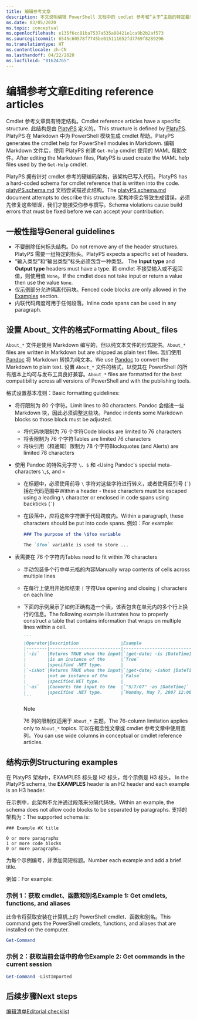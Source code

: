 ```yaml
---
title: 编辑参考文章
description: 本文说明编辑 PowerShell 文档中的 cmdlet 参考和“关于”主题的特定要求。
ms.date: 03/05/2020
ms.topic: conceptual
ms.openlocfilehash: e135f6cc81ba7537a535a08421e1ca9b2b2af573
ms.sourcegitcommit: 6545c60578f7745be015111052fd7769f8289296
ms.translationtype: HT
ms.contentlocale: zh-CN
ms.lasthandoff: 04/22/2020
ms.locfileid: "81624765"
---
```

# <a name="editing-reference-articles"></a><span data-ttu-id="45838-103">编辑参考文章</span><span class="sxs-lookup"><span data-stu-id="45838-103">Editing reference articles</span></span>

<span data-ttu-id="45838-104">Cmdlet 参考文章具有特定结构。</span><span class="sxs-lookup"><span data-stu-id="45838-104">Cmdlet reference articles have a specific structure.</span></span> <span data-ttu-id="45838-105">此结构是由 [PlatyPS][] 定义的。</span><span class="sxs-lookup"><span data-stu-id="45838-105">This structure is defined by [PlatyPS][].</span></span>
<span data-ttu-id="45838-106">PlatyPS 在 Markdown 中为 PowerShell 模块生成 cmdlet 帮助。</span><span class="sxs-lookup"><span data-stu-id="45838-106">PlatyPS generates the cmdlet help for PowerShell modules in Markdown.</span></span> <span data-ttu-id="45838-107">编辑 Markdown 文件后，使用 PlatyPS 创建 `Get-Help` cmdlet 使用的 MAML 帮助文件。</span><span class="sxs-lookup"><span data-stu-id="45838-107">After editing the Markdown files, PlatyPS is used create the MAML help files used by the `Get-Help` cmdlet.</span></span>

<span data-ttu-id="45838-108">PlatyPS 拥有针对 cmdlet 参考的硬编码架构，该架构已写入代码。</span><span class="sxs-lookup"><span data-stu-id="45838-108">PlatyPS has a hard-coded schema for cmdlet reference that is written into the code.</span></span> <span data-ttu-id="45838-109">[platyPS.schema.md][] 文档尝试描述此结构。</span><span class="sxs-lookup"><span data-stu-id="45838-109">The [platyPS.schema.md][] document attempts to describe this structure.</span></span> <span data-ttu-id="45838-110">架构冲突会导致生成错误，必须先修复这些错误，我们才能接受你参与撰写。</span><span class="sxs-lookup"><span data-stu-id="45838-110">Schema violations cause build errors that must be fixed before we can accept your contribution.</span></span>

## <a name="general-guidelines"></a><span data-ttu-id="45838-111">一般性指导</span><span class="sxs-lookup"><span data-stu-id="45838-111">General guidelines</span></span>

- <span data-ttu-id="45838-112">不要删除任何标头结构。</span><span class="sxs-lookup"><span data-stu-id="45838-112">Do not remove any of the header structures.</span></span> <span data-ttu-id="45838-113">PlatyPS 需要一组特定的标头。</span><span class="sxs-lookup"><span data-stu-id="45838-113">PlatyPS expects a specific set of headers.</span></span>
- <span data-ttu-id="45838-114">“输入类型”和“输出类型”标头必须包含一种类型。  </span><span class="sxs-lookup"><span data-stu-id="45838-114">The **Input type** and **Output type** headers must have a type.</span></span> <span data-ttu-id="45838-115">若 cmdlet 不接受输入或不返回值，则使用值 `None`。</span><span class="sxs-lookup"><span data-stu-id="45838-115">If the cmdlet does not take input or return a value then use the value `None`.</span></span>
- <span data-ttu-id="45838-116">仅[示例](#structuring-examples)部分允许隔离代码块。</span><span class="sxs-lookup"><span data-stu-id="45838-116">Fenced code blocks are only allowed in the [Examples](#structuring-examples) section.</span></span>
- <span data-ttu-id="45838-117">内联代码跨度可用于任何段落。</span><span class="sxs-lookup"><span data-stu-id="45838-117">Inline code spans can be used in any paragraph.</span></span>

## <a name="formatting-about_-files"></a><span data-ttu-id="45838-118">设置 About_ 文件的格式</span><span class="sxs-lookup"><span data-stu-id="45838-118">Formatting About_ files</span></span>

<span data-ttu-id="45838-119">`About_*` 文件是使用 Markdown 编写的，但以纯文本文件的形式提供。</span><span class="sxs-lookup"><span data-stu-id="45838-119">`About_*` files are written in Markdown but are shipped as plain text files.</span></span> <span data-ttu-id="45838-120">我们使用 [Pandoc][] 将 Markdown 转换为纯文本。</span><span class="sxs-lookup"><span data-stu-id="45838-120">We use [Pandoc][] to convert the Markdown to plain text.</span></span> <span data-ttu-id="45838-121">设置 `About_*` 文件的格式，以使其在 PowerShell 的所有版本上均可与发布工具良好兼容。</span><span class="sxs-lookup"><span data-stu-id="45838-121">`About_*` files are formatted for the best compatibility across all versions of PowerShell and with the publishing tools.</span></span>

<span data-ttu-id="45838-122">格式设置基本准则：</span><span class="sxs-lookup"><span data-stu-id="45838-122">Basic formatting guidelines:</span></span>

- <span data-ttu-id="45838-123">将行限制为 80 个字符。</span><span class="sxs-lookup"><span data-stu-id="45838-123">Limit lines to 80 characters.</span></span> <span data-ttu-id="45838-124">Pandoc 会缩进一些 Markdown 块，因此必须调整这些块。</span><span class="sxs-lookup"><span data-stu-id="45838-124">Pandoc indents some Markdown blocks so those block must be adjusted.</span></span>
  - <span data-ttu-id="45838-125">将代码块限制为 76 个字符</span><span class="sxs-lookup"><span data-stu-id="45838-125">Code blocks are limited to 76 characters</span></span>
  - <span data-ttu-id="45838-126">将表限制为 76 个字符</span><span class="sxs-lookup"><span data-stu-id="45838-126">Tables are limited 76 characters</span></span>
  - <span data-ttu-id="45838-127">将块引用（和通知）限制为 78 个字符</span><span class="sxs-lookup"><span data-stu-id="45838-127">Blockquotes (and Alerts) are limited 78 characters</span></span>

- <span data-ttu-id="45838-128">使用 Pandoc 的特殊元字符 `\`、`$` 和 `<`</span><span class="sxs-lookup"><span data-stu-id="45838-128">Using Pandoc's special meta-characters `\`,`$`, and `<`</span></span>
  - <span data-ttu-id="45838-129">在标题中，必须使用前导 `\` 字符对这些字符进行转义，或者使用反引号 (`` ` ``) 括在代码范围中</span><span class="sxs-lookup"><span data-stu-id="45838-129">Within a header - these characters must be escaped using a leading `\` character or enclosed in code spans using backticks (`` ` ``)</span></span>
  - <span data-ttu-id="45838-130">在段落中，应将这些字符置于代码跨度内。</span><span class="sxs-lookup"><span data-stu-id="45838-130">Within a paragraph, these characters should be put into code spans.</span></span> <span data-ttu-id="45838-131">例如：</span><span class="sxs-lookup"><span data-stu-id="45838-131">For example:</span></span>

    ~~~markdown
    ### The purpose of the \$foo variable

    The `$foo` variable is used to store ...
    ~~~

- <span data-ttu-id="45838-132">表需要在 76 个字符内</span><span class="sxs-lookup"><span data-stu-id="45838-132">Tables need to fit within 76 characters</span></span>
  - <span data-ttu-id="45838-133">手动包装多个行中单元格的内容</span><span class="sxs-lookup"><span data-stu-id="45838-133">Manually wrap contents of cells across multiple lines</span></span>
  - <span data-ttu-id="45838-134">在每行上使用开始和结束 `|` 字符</span><span class="sxs-lookup"><span data-stu-id="45838-134">Use opening and closing `|` characters on each line</span></span>
  - <span data-ttu-id="45838-135">下面的示例展示了如何正确构造一个表，该表包含在单元内的多个行上换行的信息。</span><span class="sxs-lookup"><span data-stu-id="45838-135">The following example illustrates how to properly construct a table that contains information that wraps on multiple lines within a cell.</span></span>

    ~~~markdown
    ```
    |Operator|Description                |Example                          |
    |--------|---------------------------|---------------------------------|
    |`-is`   |Returns TRUE when the input|`(get-date) -is [DateTime]`      |
    |        |is an instance of the      |`True`                           |
    |        |specified .NET type.       |                                 |
    |`-isNot`|Returns TRUE when the input|`(get-date) -isNot [DateTime]`   |
    |        |not an instance of the     |`False`                          |
    |        |specified.NET type.        |                                 |
    |`-as`   |Converts the input to the  |`"5/7/07" -as [DateTime]`        |
    |        |specified .NET type.       |`Monday, May 7, 2007 12:00:00 AM`|
    ```
    ~~~

    > [!NOTE]
    > <span data-ttu-id="45838-136">76 列的限制仅适用于 `About_*` 主题。</span><span class="sxs-lookup"><span data-stu-id="45838-136">The 76-column limitation applies only to `About_*` topics.</span></span> <span data-ttu-id="45838-137">可以在概念性文章或 cmdlet 参考文章中使用宽列。</span><span class="sxs-lookup"><span data-stu-id="45838-137">You can use wide columns in conceptual or cmdlet reference articles.</span></span>

## <a name="structuring-examples"></a><span data-ttu-id="45838-138">结构示例</span><span class="sxs-lookup"><span data-stu-id="45838-138">Structuring examples</span></span>

<span data-ttu-id="45838-139">在 PlatyPS 架构中，EXAMPLES 标头是 H2 标头，每个示例是 H3 标头。 </span><span class="sxs-lookup"><span data-stu-id="45838-139">In the PlatyPS schema, the **EXAMPLES** header is an H2 header and each example is an H3 header.</span></span>

<span data-ttu-id="45838-140">在示例中，此架构不允许通过段落来分隔代码块。</span><span class="sxs-lookup"><span data-stu-id="45838-140">Within an example, the schema does not allow code blocks to be separated by paragraphs.</span></span> <span data-ttu-id="45838-141">支持的架构为：</span><span class="sxs-lookup"><span data-stu-id="45838-141">The supported schema is:</span></span>

```
### Example #X title

0 or more paragraphs
1 or more code blocks
0 or more paragraphs.
```

<span data-ttu-id="45838-142">为每个示例编号，并添加简短标题。</span><span class="sxs-lookup"><span data-stu-id="45838-142">Number each example and add a brief title.</span></span>

<span data-ttu-id="45838-143">例如：</span><span class="sxs-lookup"><span data-stu-id="45838-143">For example:</span></span>

### <a name="example-1-get-cmdlets-functions-and-aliases"></a><span data-ttu-id="45838-144">示例 1：获取 cmdlet、函数和别名</span><span class="sxs-lookup"><span data-stu-id="45838-144">Example 1: Get cmdlets, functions, and aliases</span></span>

<span data-ttu-id="45838-145">此命令将获取安装在计算机上的 PowerShell cmdlet、函数和别名。</span><span class="sxs-lookup"><span data-stu-id="45838-145">This command gets the PowerShell cmdlets, functions, and aliases that are installed on the computer.</span></span>

```powershell
Get-Command
```

### <a name="example-2-get-commands-in-the-current-session"></a><span data-ttu-id="45838-146">示例 2：获取当前会话中的命令</span><span class="sxs-lookup"><span data-stu-id="45838-146">Example 2: Get commands in the current session</span></span>

```powershell
Get-Command -ListImported
```

## <a name="next-steps"></a><span data-ttu-id="45838-147">后续步骤</span><span class="sxs-lookup"><span data-stu-id="45838-147">Next steps</span></span>

[<span data-ttu-id="45838-148">编辑清单</span><span class="sxs-lookup"><span data-stu-id="45838-148">Editorial checklist</span></span>](editorial-checklist.md)

<!-- link references -->
[PlatyPS]: https://github.com/powershell/platyps
[platyPS.schema.md]: https://github.com/PowerShell/platyPS/blob/master/platyPS.schema.md
[issue1806]: https://github.com/MicrosoftDocs/PowerShell-Docs/issues/1806
[about-example]: /PowerShell/module/Microsoft.PowerShell.Core/About/about_Comparison_Operators
[Pandoc]: https://pandoc.org
